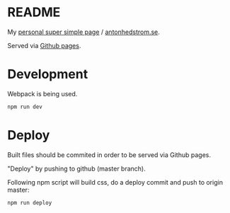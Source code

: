 # README

My [personal super simple page](https://antonhedstrom.github.io) / [antonhedstrom.se](https://antonhedstrom.se).

Served via [Github pages](https://pages.github.com/).

# Development

Webpack is being used.

```sh
npm run dev
```

# Deploy

Built files should be commited in order to be served via Github pages.

"Deploy" by pushing to github (master branch).

Following npm script will build css, do a deploy commit and push to origin master:

```sh
npm run deploy
```

